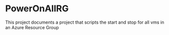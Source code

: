 # PowerOnAllRG
This project documents a project that scripts the start and stop for all vms in an Azure Resource Group
